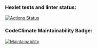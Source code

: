 ### Hexlet tests and linter status:
[![Actions Status](https://github.com/Tchistyakov/frontend-project-44/workflows/hexlet-check/badge.svg)](https://github.com/Tchistyakov/frontend-project-44/actions)

### CodeClimate Maintainability Badge:
[![Maintainability](https://api.codeclimate.com/v1/badges/04e66f48a6e0a666d910/maintainability)](https://codeclimate.com/github/Tchistyakov/frontend-project-44/maintainability)